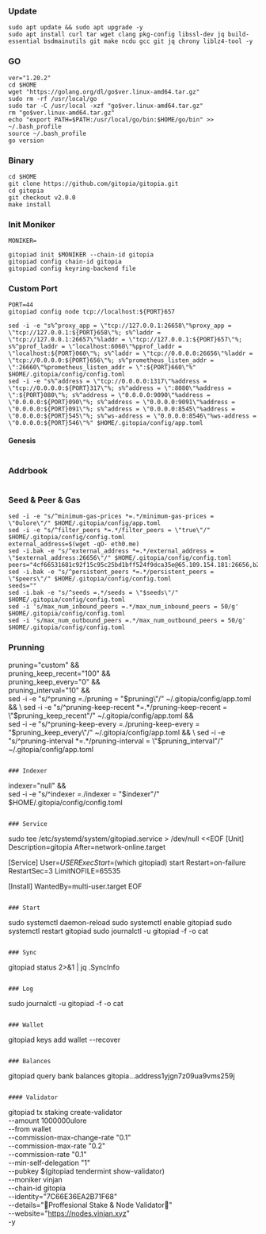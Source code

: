 ### Update
```
sudo apt update && sudo apt upgrade -y
sudo apt install curl tar wget clang pkg-config libssl-dev jq build-essential bsdmainutils git make ncdu gcc git jq chrony liblz4-tool -y
```

### GO
```
ver="1.20.2"
cd $HOME
wget "https://golang.org/dl/go$ver.linux-amd64.tar.gz"
sudo rm -rf /usr/local/go
sudo tar -C /usr/local -xzf "go$ver.linux-amd64.tar.gz"
rm "go$ver.linux-amd64.tar.gz"
echo "export PATH=$PATH:/usr/local/go/bin:$HOME/go/bin" >> ~/.bash_profile
source ~/.bash_profile
go version
```

### Binary
```
cd $HOME
git clone https://github.com/gitopia/gitopia.git
cd gitopia
git checkout v2.0.0
make install
```

### Init Moniker
```
MONIKER=
```
```
gitopiad init $MONIKER --chain-id gitopia
gitopiad config chain-id gitopia
gitopiad config keyring-backend file
```
### Custom Port
```
PORT=44
gitopiad config node tcp://localhost:${PORT}657
```
```
sed -i -e "s%^proxy_app = \"tcp://127.0.0.1:26658\"%proxy_app = \"tcp://127.0.0.1:${PORT}658\"%; s%^laddr = \"tcp://127.0.0.1:26657\"%laddr = \"tcp://127.0.0.1:${PORT}657\"%; s%^pprof_laddr = \"localhost:6060\"%pprof_laddr = \"localhost:${PORT}060\"%; s%^laddr = \"tcp://0.0.0.0:26656\"%laddr = \"tcp://0.0.0.0:${PORT}656\"%; s%^prometheus_listen_addr = \":26660\"%prometheus_listen_addr = \":${PORT}660\"%" $HOME/.gitopia/config/config.toml
sed -i -e "s%^address = \"tcp://0.0.0.0:1317\"%address = \"tcp://0.0.0.0:${PORT}317\"%; s%^address = \":8080\"%address = \":${PORT}080\"%; s%^address = \"0.0.0.0:9090\"%address = \"0.0.0.0:${PORT}090\"%; s%^address = \"0.0.0.0:9091\"%address = \"0.0.0.0:${PORT}091\"%; s%^address = \"0.0.0.0:8545\"%address = \"0.0.0.0:${PORT}545\"%; s%^ws-address = \"0.0.0.0:8546\"%ws-address = \"0.0.0.0:${PORT}546\"%" $HOME/.gitopia/config/app.toml
```

#### Genesis
```

```

### Addrbook
```

```
### Seed & Peer & Gas
```
sed -i -e "s/^minimum-gas-prices *=.*/minimum-gas-prices = \"0ulore\"/" $HOME/.gitopia/config/app.toml
sed -i -e "s/^filter_peers *=.*/filter_peers = \"true\"/" $HOME/.gitopia/config/config.toml
external_address=$(wget -qO- eth0.me) 
sed -i.bak -e "s/^external_address *=.*/external_address = \"$external_address:26656\"/" $HOME/.gitopia/config/config.toml
peers="4cf66531681c92f15c95c25bd1bff524f9dca35e@65.109.154.181:26656,b2f764694d52e09793d68259d584ece0c194b6fe@65.108.229.93:26656"
sed -i.bak -e "s/^persistent_peers *=.*/persistent_peers = \"$peers\"/" $HOME/.gitopia/config/config.toml
seeds=""
sed -i.bak -e "s/^seeds =.*/seeds = \"$seeds\"/" $HOME/.gitopia/config/config.toml
sed -i 's/max_num_inbound_peers =.*/max_num_inbound_peers = 50/g' $HOME/.gitopia/config/config.toml
sed -i 's/max_num_outbound_peers =.*/max_num_outbound_peers = 50/g' $HOME/.gitopia/config/config.toml
```

### Prunning
pruning="custom" && \
pruning_keep_recent="100" && \
pruning_keep_every="0" && \
pruning_interval="10" && \
sed -i -e "s/^pruning *=.*/pruning = \"$pruning\"/" ~/.gitopia/config/app.toml && \
sed -i -e "s/^pruning-keep-recent *=.*/pruning-keep-recent = \"$pruning_keep_recent\"/" ~/.gitopia/config/app.toml && \
sed -i -e "s/^pruning-keep-every *=.*/pruning-keep-every = \"$pruning_keep_every\"/" ~/.gitopia/config/app.toml && \
sed -i -e "s/^pruning-interval *=.*/pruning-interval = \"$pruning_interval\"/" ~/.gitopia/config/app.toml
```

### Indexer
```
indexer="null" && \
sed -i -e "s/^indexer *=.*/indexer = \"$indexer\"/" $HOME/.gitopia/config/config.toml
```

### Service
```
sudo tee /etc/systemd/system/gitopiad.service > /dev/null <<EOF
[Unit]
Description=gitopia
After=network-online.target

[Service]
User=$USER
ExecStart=$(which gitopiad) start
Restart=on-failure
RestartSec=3
LimitNOFILE=65535

[Install]
WantedBy=multi-user.target
EOF
```

### Start
```
sudo systemctl daemon-reload
sudo systemctl enable gitopiad
sudo systemctl restart gitopiad
sudo journalctl -u gitopiad -f -o cat
```

### Sync
```
gitopiad status 2>&1 | jq .SyncInfo
```

### Log
```
sudo journalctl -u gitopiad -f -o cat
```

### Wallet
```
gitopiad keys add wallet --recover
```

### Balances
```
gitopiad query bank balances gitopia...address1yjgn7z09ua9vms259j
```

#### Validator
```
gitopiad tx staking create-validator \
--amount 1000000ulore \
--from wallet \
--commission-max-change-rate "0.1" \
--commission-max-rate "0.2" \
--commission-rate "0.1" \
--min-self-delegation "1" \
--pubkey  $(gitopiad tendermint show-validator) \
--moniker vinjan \
--chain-id gitopia \
--identity="7C66E36EA2B71F68" \
--details="🎉Proffesional Stake & Node Validator🎉" \
--website="https://nodes.vinjan.xyz" \
-y
```
  






